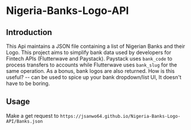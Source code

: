 # Nigeria-Banks-Logo-API

## Introduction

This Api maintains a JSON file containing a list of Nigerian Banks and their Logo. This project aims to simplify bank data used by developers for Fintech APIs (Flutterwave and Paystack). Paystack uses `bank_code` to process transfers to accounts while Flutterwave uses `bank_slug` for the same operation. As a bonus, bank logos are also returned. How is this useful? -- can be used to spice up your bank dropdown/list UI, It doesn't have to be boring.

## Usage

Make a get request to `https://jsanwo64.github.io/Nigeria-Banks-Logo-API/Banks.json`
